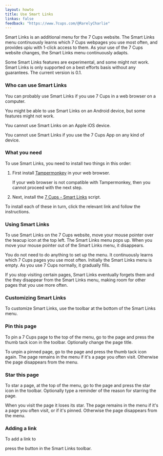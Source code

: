 ```yaml
---
layout: howto
title: Use Smart Links
linkas: false
feedback: "https://www.7cups.com/@RarelyCharlie"
---
```

<style>.fa-plus {color: #0a0;} .fa-minus {color: #a00;} .fa-thumb-tack {color: #fa0; transform: rotate(17deg);} .fa-star {color: #f44; transform: rotate(-7deg);} .fa-pencil {color: #07d;} .fa-cog {color: #667;}</style>
Smart Links is an additional menu for the 7 Cups website. The Smart Links menu continuously learns which 7 Cups webpages you use most often, and provides upiu with 1-click access to them. As your use of the 7 Cups website changes, the Smart Links menu continuously adapts.

Some Smart Links features are experimental, and some might not work. Smart Links is only supported on a best efforts basis without any guarantees. The current version is 0.1.

### Who can use Smart Links

You can probably use Smart Links if you use 7 Cups in a web browser on a computer.

You might be able to use Smart Links on an Android device, but some features might not work.

You cannot use Smart Links on an Apple iOS device.

You cannot use Smart Links if you use the 7 Cups App on any kind of device.

### What you need
To use Smart Links, you need to install two things in this order: 

1. First install [Tampermonkey](http://tampermonkey.net/) in your web browser.

   If your web browser is not compatible with Tampermonkey, then you cannot proceed with the next step.

2. Next, install the [7 Cups - Smart Links](https://greasyfork.org/en/scripts/zzzzzzzzzzz) script.

To install each of these in turn, click the relevant link and follow the instructions.

### Using Smart Links

To use Smart Links on the 7 Cups website, move your mouse pointer over the teacup icon at the top left. The Smart Links menu pops up. When you move your mouse pointer out of the Smart Links menu, it disappears.

You do not need to do anything to set up the menu. It continuously learns which 7 Cups pages you use most often. Initially the Smart Links menu is empty. As you use 7 Cups normally, it gradually fills.

If you stop visiting certain pages, Smart Links eventually forgets them and the they disappear from the Smart Links menu, making room for other pages that you use more often.

### Customizing Smart Links

To customize Smart Links, use the toolbar at the bottom of the Smart Links menu.

### <i class="fa fa-thumb-tack"></i> Pin this page

To pin a 7 Cups page to the top of the menu, go to the page and press the thumb tack icon in the toolbar. Optionally change the page title.

To unpin a pinned page, go to the page and press the thumb tack icon again. The page remains in the menu if it's a page you often visit. Otherwise the page disappears from the menu.

### <i class="fa fa-star"></i> Star this page

To star a page, at the top of the menu, go to the page and press the star icon in the toolbar. Optionally type a reminder of the reason for starring the page.

When you visit the page it loses its star. The page remains in the menu if it's a page you often visit, or if it's pinned. Otherwise the page disappears from the menu.


### <i class="fa fa-plus"></i> Adding a link

To add a link to 

press the <i class="fa fa-plus"></i> button in the Smart Links toolbar. 
